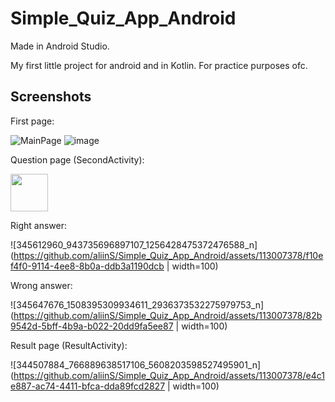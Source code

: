 # Simple_Quiz_App_Android

Made in Android Studio.

My first little project for android and in Kotlin. For practice purposes ofc.



## Screenshots


First page:

![MainPage](https://github.com/aliinS/Simple_Quiz_App_Android/assets/113007378/eebbd93c-88a9-49bb-9253-f8ada3289d61)
![image](https://github.com/aliinS/Simple_Quiz_App_Android/assets/113007378/0eb72cf0-9e7b-477d-8ead-2fc6c45075ea)


Question page (SecondActivity):

<img src="[http://url/image.png](https://github.com/aliinS/Simple_Quiz_App_Android/assets/113007378/0eb72cf0-9e7b-477d-8ead-2fc6c45075ea)" height="60" width="60" >


Right answer: 

![345612960_943735696897107_1256428475372476588_n](https://github.com/aliinS/Simple_Quiz_App_Android/assets/113007378/f10ef4f0-9114-4ee8-8b0a-ddb3a1190dcb | width=100)


Wrong answer:

![345647676_1508395309934611_2936373532275979753_n](https://github.com/aliinS/Simple_Quiz_App_Android/assets/113007378/82b9542d-5bff-4b9a-b022-20dd9fa5ee87 | width=100)


Result page (ResultActivity):

![344507884_766889638517106_5608203598527495901_n](https://github.com/aliinS/Simple_Quiz_App_Android/assets/113007378/e4c1e887-ac74-4411-bfca-dda89fcd2827 | width=100)
